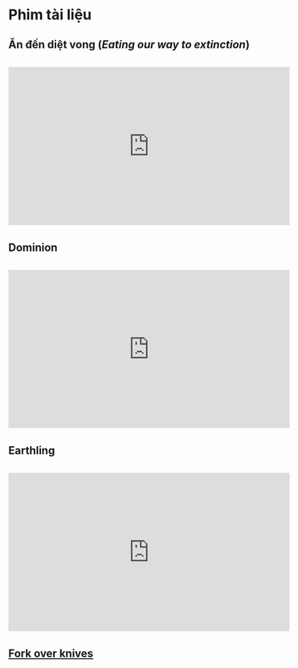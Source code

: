# Phim tài liệu

## Ăn đến diệt vong (*Eating our way to extinction*)

<div style="margin: 2rem auto; ">
<iframe style="display: block; margin: auto;" width="560" height="315" src="https://www.youtube.com/embed/LaPge01NQTQ?hl=vi&cc_lang=vi&cc_lang_pref=vi&cc_load_policy=1" title="YouTube video player" frameborder="0" allow="accelerometer; autoplay; clipboard-write; encrypted-media; gyroscope; picture-in-picture; web-share" allowfullscreen></iframe>
</div>

## Dominion

<div style="margin: 2rem auto; ">
<iframe style="display: block; margin: auto;" width="560" height="315" src="https://www.youtube.com/embed/LQRAfJyEsko?hl=vi&cc_lang=vi&cc_lang_pref=vi&cc_load_policy=1" title="YouTube video player" frameborder="0" allow="accelerometer; autoplay; clipboard-write; encrypted-media; gyroscope; picture-in-picture; web-share" allowfullscreen></iframe>
</div>

## Earthling

<div style="margin: 2rem auto; ">
<iframe style="display: block; margin: auto;" width="560" height="315" src="https://www.youtube.com/embed/3XrY2TP0ZyU?hl=vi&cc_lang=vi&cc_lang_pref=vi&cc_load_policy=1" title="YouTube video player" frameborder="0" allow="accelerometer; autoplay; clipboard-write; encrypted-media; gyroscope; picture-in-picture; web-share" allowfullscreen></iframe>
</div>

## [Fork over knives](https://www.forksoverknives.com/the-film/)



